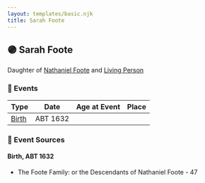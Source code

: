 ```yaml
---
layout: templates/basic.njk
title: Sarah Foote
---
```

## 🟣 Sarah Foote

Daughter of [Nathaniel Foote](/people/6/64098820) and [Living Person](/people/7/77201280)

### 📆 Events

Type | Date | Age at Event | Place
------ | ------ | ------ | ------
[Birth](#event-event-2) | ABT 1632 |  |

### 📰 Event Sources

#### <a id="event-event-2"></a> Birth, ABT 1632
* The Foote Family: or the Descendants of Nathaniel Foote  - 47